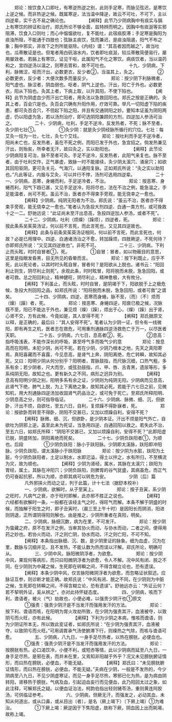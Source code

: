 <!-- { "loadSidebar": true } -->
　　郑论：按饮食入口即吐，有寒逆热逆之别，此则手足寒，而脉见弦迟，是寒饮上逆之候。而非热逆之候。既属寒逆，法当温中降逆，故云不可吐，不可下，主以四逆辈，实千古不易之确论也。
　　
　　【阐释】此节乃少阴病胸中有痰实与膈上有寒饮的辨证和治疗。郑氏所论不够全面，兹特辨而明之。因胸中有痰涎等实邪阻滞，饮食入口则吐；而心中愠愠欲吐，复不能吐，此宿痰胶滞；手足寒是胸阳为痰浊所阻，不能通于四肢也；弦脉主痰饮，弦而兼迟，是痰浊阻遏，阳气不布之象；胸中邪实，非攻下之剂所能驱除。《内经》谓：“其高者因而越之”，故当吐也，瓜蒂散证是也。但笔者用白矾溶水内，饮者即吐痰涎，较瓜蒂散简便易行，屡用屡效者。若膈上有寒饮，证见干呕，此属阳气不化之寒饮。病痰饮者，当以温药和之，宜四逆汤以温之，则寒去胃和，故不可吐也。 
　　
　　十九、少阴病，下利，脉微涩，呕而汗出，必数更衣，反少者②，当温其上，灸之。
　　
　　②必数更衣，反少者：大便次数多而量反少。
　　
　　郑论：按少阴下利脉微者，阳气虚也。脉涩者，阴血弱也。呕者，阴气上逆也。汗出，阳亡于外也。必数更衣，阳从下陷也。灸其上者，下病上取，以升其阳，不使下陷也。
　　
　　【阐释】此节为阴虚血少而汗出亡阳者，用灸法以急救回阳也。郑氏之按是正确的。灸其上者，百会穴是也。灸百会穴确有升阳作用，疗效可靠。举凡一切阳虚下陷的疾患，都可灸百会穴，不但起下陷之阳，并且有交通阴阳之妙。要知本证虽为阴阳两虚，仍以阳虚为急，若以汤剂治疗，即可选阴阳兼顾的方剂，四逆加人参汤可治之。
　　
　　二十、少阴病，吐利，手足不逆冷，反发热者，不死；脉不至者，灸少阴七壮①。
　　
　　①灸少阴：就是灸少阴经脉所循行的穴位。七壮：每艾灸一炷为一壮，七壮，灸七个艾炷。
　　
　　郑论：按吐利而手足不逆冷者，阳尚未亡也，反发热者，虽在不死之例，而阳已发于外也，急宜招之。倘发热兼见汗出，则殆矣，所幸者无汗，故曰灸之，实以助阳也。
　　
　　【阐释】此节论少阴病阳复可治，脉不至者可灸。手足不逆冷，反发热者，此阳气来复也。脉不至者，由于吐利交作，正气暴虚，致脉一时不能接续，灸少阴太溪穴、涌泉穴；如欲其回阳驱阴，更可灸关元、气海穴，以通阳复脉。正如郑氏所说：“灸之实以助阳也。”凡此等证，内服与艾灸，可以并行不悖，汤剂可选用四逆辈。
　　
　　二十一、少阴病，恶寒，身蜷而利，手足逆冷者，不治。
　　
　　郑论：按恶寒、身蜷而利，阳气下趋已甚，又见手足逆冷，阳将尽也，法在不治之例，能急温之，手足能温者，尚可不死。虽云不治，医者亦不得束手旁观，能无侥幸之一愈也。
　　
　　【阐释】少阴病，纯阴无阳者为不治。郑氏说：“虽云不治，医者亦不得束手旁观，能无侥幸之一愈也。”笔者认为急投大剂四逆、白通一类方剂，或可挽救十之一二。舒驰远说：“此证尚未至汗出息高，急投四逆加人参汤，或者不死”。
　　
　　二十二、少阴病，吐利（烦燥）〔躁烦〕，四逆者，死。
　　
　　郑论：按此条系吴茱萸汤证，何以前不言死，而此言死也，又见其四逆故也。
　　
　　【阐释】此条与前条吴茱萸汤证相同，何以前不言死，而此言死也，何故？必是已用理中、四逆、白通诸汤治之不愈，转加躁烦，四肢厥逆，不死何待？亦即郑氏所说：“又见其四逆故也”。非死不可。
　　
　　二十三、少阴病，下利止而头眩，时时自冒者①，死。
　　
　　①自冒：冒者，如以物蔽目的意思，这里是指眼发昏黑，目无所见的昏晕而言。
　　
　　郑论：按下利既止，应乎不死，此以死论者，以其时时头眩自冒，冒者何？是阳欲从上脱也。诸书云：“阳回利止则生，阴尽利止则死”。余观此条，时时眩冒，阳将脱而未脱，急急回阳，或者可救。总之阳回利止，精神健旺，阴尽利止，精神惫极，大有攸分。
　　
　　【阐释】下利虽止，而头眩，时时自冒，是阴竭于下，阳欲脱于上之极危候，急投大剂回阳之品，如郑氏所说：“阳将脱而未脱，急急回阳，或者可救”之谓矣。
　　
　　二十四、少阴病，四逆，恶寒而身蜷，脉不至，（而）〔不〕烦而（燥）〔躁〕者，死。
　　
　　郑论：按恶寒、身蜷四逆，阳衰已极之候，况脉既不至，阳已不能达于外也，兼见烦（燥）〔躁〕，烦出于心，（燥）〔躁〕出于肾，心肾不交，方有此候，今竟如是，其人安得不死？
　　
　　【阐释】郑氏据原文以释，是正确的，最后曰：“其人安得不死”。笔者认为少阴一证，但令有一线微阳，即有再生之机，医者志在救危，可用重剂通脉四逆汤救危亡于万一，以尽医者天职。
　　
　　二十五、少阴病，六七日，息高者②，死。
　　
　　②息高：指呼吸浅表，不能作深长的呼吸，甚至呼气多而吸气少的意
　　
　　郑论：按息高而在阳明，未犯少阴，尚可不死。若在少阴，少阴乃根本之地，先天之真阳寄焉，真阳喜藏而不喜露，今见息高，是肾气上奔，阴阳离绝，危亡转瞬，故知其必死。又曰：阳明少阴从何分别乎？阳明者，胃脉鼓指，而尺脉沉细，口热气粗，多系有余；若少阴者，尺大而空，或弦劲鼓指，爪、甲、唇、舌青黑，遗尿等形，多系纯阴无阳，故知之也。更有新久之不同，病形之迥异为别。
　　
　　【阐释】息高有阳明少阴之别，阳明多系有余之证，少阴则为纯阴无阳。少阴病而见息高，此肾气下绝，肺气上脱，为上下离绝之象，故知其必死。若能于六七日之前，见微知机，用大剂通脉四逆汤加收固肾气药品治之，或可免于死亡。至郑氏所释阳明、少阴息高之分，则可指导临证。
　　
　　二十六、少阴病、脉微、细、沉，但欲卧，汗出不烦，自欲吐，至五六日，自利，复烦躁不得卧寐者，死。
　　
　　郑论：按欲卧而转至不得卧，阴阳不交甚已，又加以烦躁自利，安得不死？
　　
　　【阐释】脉微、细、沉，但欲卧，是少阴本证。汗出不烦是阳气外亡，自欲吐为阴邪上逆。盖至此未为死证，当急用四逆、白通回阳以救之。若失此不治，至五六日，如郑氏所释：“阴阳不交甚已，又加以烦躁自利，安得不死？”此即阳虚已脱，阴盛转加，阴阳离绝而死矣。
　　
　　二十七、少阴负趺阳者①，为顺也。后段
　　
　　①少阴负趺阳：脉小于趺阳脉。少阴即太溪脉，趺阳即冲阳脉。少阴负趺阳，谓太溪脉小于趺阳脉
　　
　　郑论：按少阴为水脏，趺阳为土脏，今少阴负趺阳者，土足以制水，水即汜溢，得土以拌之，水有所归，不至横流为灾，故为顺也。
　　
　　【阐释】少阴为肾经，属水，其脉在太溪穴；趺阳为胃经，属土，其脉在冲阳穴；少阴负趺阳，则脾胃的谷气犹盛，其病虽危，而正气仍可奋起抗邪，所以为顺，亦即其病可以转危为安。
　　
　　少阴〔后〕篇
　　
　　凡外邪挟火而动之证，列于此篇，计十七法（据舒本校补）
　　
　　一、少阴病，欲解时，从子至寅上。
　　
　　郑论：按子丑寅，系少阴之旺时，凡病气之衰，亦于旺时即解，此亦邪不胜正之说也。
　　
　　【阐释】六经都有欲解时一条，一般都在该经主气之时，得旺气而解。本条不解于阴盛的时候，而独解于阳生之时，即子丑寅时，（晨三至上午十时）是因阳长而阴消，阳进则阴退，正所谓阴得阳则解也。由是推之，少阴所重者在真阳，明矣。
　　
　　二、少阴病，脉细沉数，病为在里，不可发汗。
　　
　　郑论：按少阴为蛰藏之府，原不在发汗之例，当审其协火而动，与协水而动，二者之间，便得用药之妙也。若协火而动，汗之则亡阴，协水而动，汗之则亡阳，不可不知。
　　
　　【阐释】本条指出脉细、沉、数，是少阴里证的脉象。细为血虚，沉为在里，数脉与沉细并见，且不发热，不能认数为热而误以汗解。郑氏所论，明确可从。
　　
　　三、少阴中风，脉阳微阴浮者，为欲愈。
　　
　　郑论：按少阴中风，果现何等病形，而只曰阳微阴浮者为欲愈，令人不解。况中风有闭、脱之不同，在少阴则为中藏之候，生死即在转瞬之间，不得含糊立论也，恐有遗误。
　　
　　【阐释】本条少阴中风，仅言脉阳微阴浮者为欲愈，而忽略证状叙述。应脉证互参，则诊断才能正确。故郑氏说：“中风有闭、脱之不同，在少阴则为中脏之候，生死即在转瞬之间，不得含糊立论，恐有遗误”。舒驰远亦云：“外证云何？若不挈明外证，奚从辨之”，亦对此持怀疑态度。
　　
　　四、少阴病，咳而下利，谵语者，被火〔气〕劫故也，小便必难，以强责少阴汗也①原文
　　
　　①强责：强责少阴汗是不当发汗而强用发汗的方法。
　　
　　郑论：按下利、谵语而咳，在阳明为胃火攻劫所致，在少阴为强责其汗，血液被夺，以致阴亏而火旺，亦有此候。
　　
　　【阐释】下利为少阴之本病，惟咳而谵语，则为少阴证所本无，所以致此变证者，如郑氏所说：“在少阴为强责其汗，血液被夺，以致阴亏而火旺。”可用调胃承气汤使腑滞下行，则燥热之气除，而咳与谵语可愈。
　　
　　五、少阴病，八九日，一身手足尽热者，以热在膀胱，必便血也。
　　
　　①强责：强责少阴汗是不当发汗而强用发汗的方法。
　　
　　郑论：按膀胱有热，必口渴饮冷，小便不利，或短赤等情，此以少阴病而延至八九日，一身手足尽热，是邪在表，而并未在里，又焉知非阳越于外乎？况又未见膀胱腑证情形，而曰热在膀胱，必便血，不能无疑。
　　
　　【阐释】郑氏曰：“未见膀胱腑证情形，而曰热在膀胱，必便血，不能无疑。”夫病在少阴，一般是不发热的，今少阴病至八九日，不见少阴虚寒证，而见一身手足尽热，寒邪已化为热，是为病由阴转阳，肾移热于膀胱，气病及血，引起迫血妄行而见便血，此乃阳回太过之象，如此注释，可解郑氏之疑。以便血证治法，柯韵伯指出轻则猪苓汤，重则黄连阿胶汤，可供临证参考。
　　
　　六、少阴病，但厥无汗，而强发之，必动其血，未知从何道出，或从口鼻，或从目出〔者〕，是名（厥上竭下）〔下厥上竭〕①为难治。
　　
　　①下厥上竭：厥逆因于下焦阳虚，故称下厥，阴血因上出而耗竭，故称上竭。
　　
